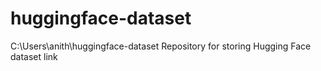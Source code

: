 # huggingface-dataset
C:\Users\anith\huggingface-dataset
Repository for storing Hugging Face dataset link
